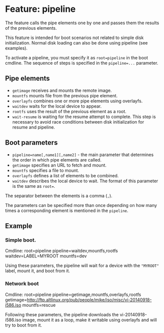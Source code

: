 # Feature: pipeline

The feature calls the pipe elements one by one and passes them the results of
the previous elements.

This feature is intended for boot scenarios not related to simple disk
initialization. Normal disk loading can also be done using pipeline (see
examples).

To activate a pipeline, you must specify it as `root=pipeline` in the boot
cmdline. The sequence of steps is specified in the `pipeline=...` parameter.

## Pipe elements

- `getimage` receives and mounts the remote image.
- `mountfs` mounts file from the previous pipe element.
- `overlayfs` combines one or more pipe elements using overlayfs.
- `waitdev` waits for the local device to appear.
- `rootfs` uses the result of the previous element as a root.
- `wait-resume` is waiting for the resume attempt to complete. This step is
  necessary to avoid race conditions between disk initialization for resume and
  pipeline.

## Boot parameters

- `pipeline=name[,name1][,name2]` - the main parameter that determines the order
  in which pipe elements are called.
- `getimage` specifies an URL to fetch and mount.
- `mountfs` specifies a file to mount.
- `overlayfs` defines a list of elements to be combined.
- `waitdev` describes the local device to wait. The format of this parameter is
   the same as `root=`.

The separator between the elements is a comma (`,`).

The parameters can be specified more than once depending on how many times
a corresponding element is mentioned in the `pipeline`.

## Example

### Simple boot.

Cmdline: root=pipeline pipeline=waitdev,mountfs,rootfs waitdev=LABEL=MYROOT mountfs=dev

Using these parameters, the pipeline will wait for a device with the `"MYROOT"`
label, mount it, and boot from it.

### Network boot

Cmdline: root=pipeline pipeline=getimage,mountfs,overlayfs,rootfs getimage=http://ftp.altlinux.org/pub/people/mike/iso/misc/vi-20140918-i586.iso mountfs=rescue

Following these parameters, the pipeline downloads the vi-20140918-i586.iso
image, mount it as a loop, make it writable using overlayfs and will try to
boot from it.
